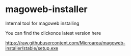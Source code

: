 # magoweb-installer
Internal tool for magoweb installing

You can find the clickonce latest version here

https://raw.githubusercontent.com/Microarea/magoweb-installer/stable/setup.exe
